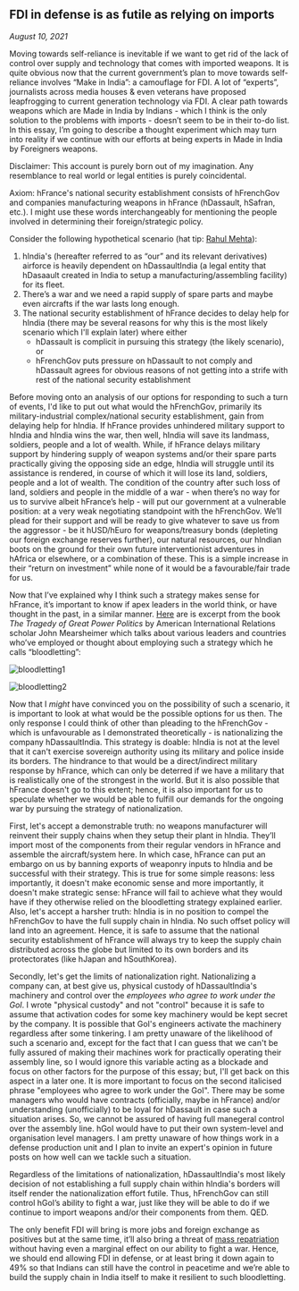 ## FDI in defense is as futile as relying on imports

<i> August 10, 2021 </i>

Moving towards self-reliance is inevitable if we want to get rid of the lack of control over supply and technology that comes with imported weapons. It is quite obvious now that the current government’s plan to move towards self-reliance involves “Make in India”: a camouflage for FDI. A lot of “experts”, journalists across media houses & even veterans have proposed leapfrogging to current generation technology via FDI. A clear path towards weapons which are Made in India by Indians - which I think is the only solution to the problems with imports - doesn’t seem to be in their to-do list. In this essay, I’m going to describe a thought experiment which may turn into reality if we continue with our efforts at being experts in Made in India by Foreigners weapons.

Disclaimer: This account is purely born out of my imagination. Any resemblance to real world or legal entities is purely coincidental.

Axiom: hFrance's national security establishment consists of hFrenchGov and companies manufacturing weapons in hFrance (hDassault, hSafran, etc.). I might use these words interchangeably for mentioning the people involved in determining their foreign/strategic policy.

Consider the following hypothetical scenario (hat tip: [Rahul Mehta](https://twitter.com/MehtaRahulC)):

1. hIndia's (hereafter referred to as “our” and its relevant derivatives) airforce is heavily dependent on hDassaultIndia (a legal entity that hDasaault created in India to setup a manufacturing/assembling facility) for its fleet. 
2. There’s a war and we need a rapid supply of spare parts and maybe even aircrafts if the war lasts long enough.
3. The national security establishment of hFrance decides to delay help for hIndia (there may be several reasons for why this is the most likely scenario which I'll explain later) where either 
   - hDassault is complicit in pursuing this strategy (the likely scenario), or
   - hFrenchGov puts pressure on hDassault to not comply and hDassault agrees for obvious reasons of not getting into a strife with rest of the national security establishment

Before moving onto an analysis of our options for responding to such a turn of events, I'd like to put out what would the hFrenchGov, primarily its military-industrial complex/national security establishment, gain from delaying help for hIndia. If hFrance provides unhindered military support to hIndia and hIndia wins the war, then well, hIndia will save its landmass, soldiers, people and a lot of wealth. While, if hFrance delays military support by hindering supply of weapon systems and/or their spare parts practically giving the opposing side an edge, hIndia will struggle until its assistance is rendered, in course of which it will lose its land, soldiers, people and a lot of wealth. The condition of the country after such loss of land, soldiers and people in the middle of a war - when there’s no way for us to survive albeit hFrance’s help - will put our government at a vulnerable position: at a very weak negotiating standpoint with the hFrenchGov. We’ll plead for their support and will be ready to give whatever to save us from the aggressor - be it hUSD/hEuro for weapons/treasury bonds (depleting our foreign exchange reserves further), our natural resources, our hIndian boots on the ground for their own future interventionist adventures in hAfrica or elsewhere, or a combination of these. This is a simple increase in their “return on investment” while none of it would be a favourable/fair trade for us. 

Now that I’ve explained why I think such a strategy makes sense for hFrance, it’s important to know if apex leaders in the world think, or have thought in the past, in a similar manner. [Here](https://archive.org/details/tragedyofgreatpo00mear/page/154) are is excerpt from the book *The Tragedy of Great Power Politics* by American International Relations scholar John Mearsheimer which talks about various leaders and countries who’ve employed or thought about employing such a strategy which he calls “bloodletting”:

![bloodletting1](bloodletting1.png)

![bloodletting2](bloodletting2.png)

Now that I *might* have convinced you on the possibility of such a scenario, it is important to look at what would be the possible options for us then. The only response I could think of other than pleading to the hFrenchGov - which is unfavourable as I demonstrated theoretically - is nationalizing the company hDassaultIndia. This strategy is doable: hIndia is not at the level that it can't exercise sovereign authority using its military and police inside its borders. The hindrance to that would be a direct/indirect military response by hFrance, which can only be deterred if we have a military that is realistically one of the strongest in the world. But it is also possible that hFrance doesn't go to this extent; hence, it is also important for us to speculate whether we would be able to fulfill our demands for the ongoing war by pursuing the strategy of nationalization.

First, let's accept a demonstrable truth: no weapons manufacturer will reinvent their supply chains when they setup their plant in hIndia. They’ll import most of the components from their regular vendors in hFrance and assemble the aircraft/system here. In which case, hFrance can put an embargo on us by banning exports of weaponry inputs to hIndia and be successful with their strategy. This is true for some simple reasons: less importantly, it doesn't make economic sense and more importantly, it doesn't make strategic sense: hFrance will fail to achieve what they would have if they otherwise relied on the bloodletting strategy explained earlier. Also, let's accept a harsher truth: hIndia is in no position to compel the hFrenchGov to have the full supply chain in hIndia. No such offset policy will land into an agreement. Hence, it is safe to assume that the national security establishment of hFrance will always try to keep the supply chain distributed across the globe but limited to its own borders and its protectorates (like hJapan and hSouthKorea).

Secondly, let's get the limits of nationalization right. Nationalizing a company can, at best give us, physical custody of hDassaultIndia's machinery and control over the *employees who agree to work under the GoI*. I wrote "physical custody" and not "control" because it is safe to assume that activation codes for some key machinery would be kept secret by the company. It is possible that GoI's engineers activate the machinery regardless after some tinkering. I am pretty unaware of the likelihood of such a scenario and, except for the fact that I can guess that we can't be fully assured of making their machines work for practically operating their assembly line, so I would ignore this variable acting as a blockade and focus on other factors for the purpose of this essay; but, I'll get back on this aspect in a later one. It is more important to focus on the second italicised phrase "employees who agree to work under the GoI". There may be some managers who would have contracts (officially, maybe in hFrance) and/or understanding (unofficially) to be loyal for hDassault in case such a situation arises. So, we cannot be assured of having full manegeral control over the assembly line. hGoI would have to put their own system-level and organisation level managers. I am pretty unaware of how things work in a defense production unit and I plan to invite an expert's opinion in future posts on how well can we tackle such a situation.

Regardless of the limitations of nationalization, hDassaultIndia's most likely decision of not establishing a full supply chain within hIndia's borders will itself render the nationalization effort futile. Thus, hFrenchGov can still control hGoI’s ability to fight a war, just like they will be able to do if we continue to import weapons and/or their components from them. QED.

The only benefit FDI will bring is more jobs and foreign exchange as positives but at the same time, it’ll also bring a threat of [mass repatriation](https://youtu.be/O89CvcyCjhw) without having even a marginal effect on our ability to fight a war. Hence, we should end allowing FDI in defense, or at least bring it down again to 49% so that Indians can still have the control in peacetime and we’re able to build the supply chain in India itself to make it resilient to such bloodletting.
